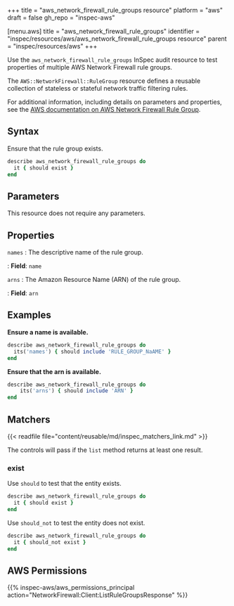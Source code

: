 +++
title = "aws_network_firewall_rule_groups resource"
platform = "aws"
draft = false
gh_repo = "inspec-aws"

[menu.aws]
title = "aws_network_firewall_rule_groups"
identifier = "inspec/resources/aws/aws_network_firewall_rule_groups resource"
parent = "inspec/resources/aws"
+++

Use the `aws_network_firewall_rule_groups` InSpec audit resource to test properties of multiple AWS Network Firewall rule groups.

The `AWS::NetworkFirewall::RuleGroup` resource defines a reusable collection of stateless or stateful network traffic filtering rules.

For additional information, including details on parameters and properties, see the [AWS documentation on AWS Network Firewall Rule Group](https://docs.aws.amazon.com/AWSCloudFormation/latest/UserGuide/aws-resource-networkfirewall-rulegroup.html).

## Syntax

Ensure that the rule group exists.

```ruby
describe aws_network_firewall_rule_groups do
  it { should exist }
end
```

## Parameters

This resource does not require any parameters.

## Properties

`names`
: The descriptive name of the rule group.

: **Field**: `name`

`arns`
: The Amazon Resource Name (ARN) of the rule group.

: **Field**: `arn`

## Examples

**Ensure a name is available.**

```ruby
describe aws_network_firewall_rule_groups do
  its('names') { should include 'RULE_GROUP_NaAME' }
end
```

**Ensure that the arn is available.**

```ruby
describe aws_network_firewall_rule_groups do
    its('arns') { should include 'ARN' }
end
```

## Matchers

{{< readfile file="content/reusable/md/inspec_matchers_link.md" >}}

The controls will pass if the `list` method returns at least one result.

### exist

Use `should` to test that the entity exists.

```ruby
describe aws_network_firewall_rule_groups do
  it { should exist }
end
```

Use `should_not` to test the entity does not exist.

```ruby
describe aws_network_firewall_rule_groups do
  it { should_not exist }
end
```

## AWS Permissions

{{% inspec-aws/aws_permissions_principal action="NetworkFirewall:Client:ListRuleGroupsResponse" %}}
